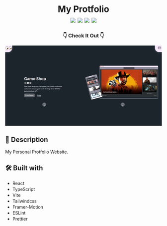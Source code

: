 <div  align=center>
	<h1>My Protfolio
	<br>
		<img src="https://img.shields.io/static/v1?label=&message=Vite&color=646CFF&style=for-the-badge&logo=vite&logoColor=white&logoWidth=&labelColor=&link=">
		<img src="https://img.shields.io/static/v1?label=&message=React&color=61DAFB&style=for-the-badge&logo=react&logoColor=black&logoWidth=&labelColor=&link=">
		<img src="https://img.shields.io/static/v1?label=&message=TypeScript&color=3178C6&style=for-the-badge&logo=typescript&logoColor=white&logoWidth=&labelColor=&link=">
		<img src="https://img.shields.io/static/v1?label=&message=Tailwindcss&color=06B6D4&style=for-the-badge&logo=tailwindcss&logoColor=white&logoWidth=&labelColor=&link=">
		<br>
	</h1>
	<h3> 👇 Check It Out 👇 </h3>
</div>

[<img alt="screenShot of site" width="900px" src="./src/assets/site-screenshot.png" />](https://chafai-abdelkrim.github.io/protfolio/)

## 📝 Description

My Personal Protfolio Website.

## 🛠️ Built with

- React <img height="16" width="16" src="https://cdn.simpleicons.org/react" />
- TypeScript <img height="16" width="16" src="https://cdn.simpleicons.org/typescript" />
- Vite <img height="16" width="16" src="https://cdn.simpleicons.org/vite" />
- Tailwindcss <img height="16" width="16" src="https://cdn.simpleicons.org/tailwindcss" />
- Framer-Motion <img height="16" width="16" src="https://cdn.simpleicons.org/framer" />
- ESLint <img height="16" width="16" src="https://cdn.simpleicons.org/eslint" />
- Prettier <img height="16" width="16" src="https://cdn.simpleicons.org/prettier" />
